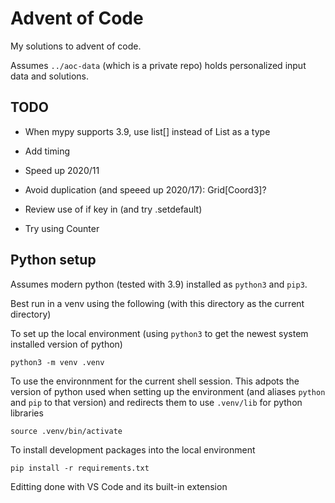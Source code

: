 # Advent of Code

My solutions to advent of code.

Assumes `../aoc-data` (which is a private repo) holds personalized input data and solutions.


## TODO
- When mypy supports 3.9, use list[] instead of List as a type

- Add timing
- Speed up 2020/11
- Avoid duplication (and speeed up 2020/17): Grid[Coord3]?
- Review use of if key in (and try .setdefault)
- Try using Counter


## Python setup

Assumes modern python (tested with 3.9) installed as `python3` and `pip3`.

Best run in a venv using the following (with this directory as the current directory)

To set up the local environment (using `python3` to get the newest system installed version
of python)

```{sh}
python3 -m venv .venv
```

To use the environnment for the current shell session. This adpots the version of python used
when setting up the environment (and aliases `python` and `pip` to that version) and redirects
them to use `.venv/lib` for python libraries

```{sh}
source .venv/bin/activate
```

To install development packages into the local environment

```{sh}
pip install -r requirements.txt
```

Editting done with VS Code and its built-in extension


